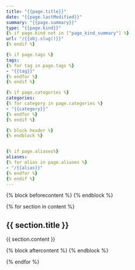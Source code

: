 ```yaml
---
title: "{{page.title}}"
date: "{{page.lastModified}}"
summary: "{{page.summary}}"
type: "{{page.kind}}"
{% if page.kind not in ["page_kind_summary"] %}
url: "/{{obj.slug()}}"
{% endif %}

{% if page.tags %}
tags: 
{% for tag in page.tags %}
- "{{tag}}"
{% endfor %}
{% endif %}

{% if page.categories %}
categories:
{% for category in page.categories %}
- "{{category}}"
{% endfor %}
{% endif %}

{% block header %}
{% endblock %}


{% if page.aliases%}
aliases:
{% for alias in page.aliases %}
- "/{{alias}}"
{% endfor %}
{% endif %}
---
```


{% block beforecontent %}
{% endblock %}

{% for section in content %}
## {{ section.title }}

{{ section.content }}

{% block aftercontent %}
{% endblock %}

{% endfor %}